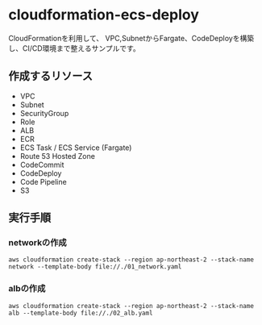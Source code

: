 # cloudformation-ecs-deploy

CloudFormationを利用して、
VPC,SubnetからFargate、CodeDeployを構築し、CI/CD環境まで整えるサンプルです。

## 作成するリソース
- VPC
- Subnet
- SecurityGroup
- Role
- ALB
- ECR
- ECS Task / ECS Service (Fargate)
- Route 53 Hosted Zone
- CodeCommit
- CodeDeploy
- Code Pipeline
- S3

## 実行手順

### networkの作成
```shell
aws cloudformation create-stack --region ap-northeast-2 --stack-name network --template-body file://./01_network.yaml
```

### albの作成
```shell
aws cloudformation create-stack --region ap-northeast-2 --stack-name alb --template-body file://./02_alb.yaml
```